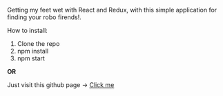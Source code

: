 Getting my feet wet with React and Redux, with this simple application for finding your robo firends!.

How to install:

1. Clone the repo
2. npm install
3. npm start

<strong>OR</strong>

Just visit this github page -> <a href="https://iljasl.github.io/roboFriends/">Click me</a>
